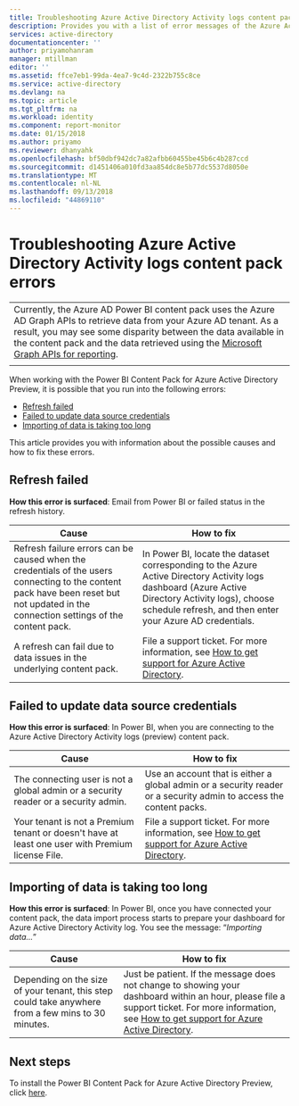 ```yaml
---
title: Troubleshooting Azure Active Directory Activity logs content pack errors | Microsoft Docs
description: Provides you with a list of error messages of the Azure Active Directory Activity content pack and steps to fix them.
services: active-directory
documentationcenter: ''
author: priyamohanram
manager: mtillman
editor: ''
ms.assetid: ffce7eb1-99da-4ea7-9c4d-2322b755c8ce
ms.service: active-directory
ms.devlang: na
ms.topic: article
ms.tgt_pltfrm: na
ms.workload: identity
ms.component: report-monitor
ms.date: 01/15/2018
ms.author: priyamo
ms.reviewer: dhanyahk
ms.openlocfilehash: bf50dbf942dc7a82afbb60455be45b6c4b287ccd
ms.sourcegitcommit: d1451406a010fd3aa854dc8e5b77dc5537d8050e
ms.translationtype: MT
ms.contentlocale: nl-NL
ms.lasthandoff: 09/13/2018
ms.locfileid: "44869110"
---
```

# <a name="troubleshooting-azure-active-directory-activity-logs-content-pack-errors"></a>Troubleshooting Azure Active Directory Activity logs content pack errors 

|  |
|--|
|Currently, the Azure AD Power BI content pack uses the Azure AD Graph APIs to retrieve data from your Azure AD tenant. As a result, you may see some disparity between the data available in the content pack and the data retrieved using the [Microsoft Graph APIs for reporting](concept-reporting-api.md). |
|  |

When working with the Power BI Content Pack for Azure Active Directory Preview, it is possible that you run into the following errors: 

- [Refresh failed](troubleshoot-content-pack.md#refresh-failed) 
- [Failed to update data source credentials](troubleshoot-content-pack.md#failed-to-update-data-source-credentials) 
- [Importing of data is taking too long](troubleshoot-content-pack.md#importing-of-data-is-taking-too-long) 
 
This article provides you with information about the possible causes and how to fix these errors.
 
## <a name="refresh-failed"></a>Refresh failed 
 
**How this error is surfaced**: Email from Power BI or failed status in the refresh history. 


| Cause | How to fix |
| ---   | ---        |
| Refresh failure errors can be caused when the credentials of the users connecting to the content pack have been reset but not updated in the connection settings of the content pack. | In Power BI, locate the dataset corresponding to the Azure Active Directory Activity logs dashboard (Azure Active Directory Activity logs), choose schedule refresh, and then enter your Azure AD credentials. |
| A refresh can fail due to data issues in the underlying content pack. | File a support ticket. For more information, see [How to get support for Azure Active Directory](../fundamentals/active-directory-troubleshooting-support-howto.md).|
 
 
## <a name="failed-to-update-data-source-credentials"></a>Failed to update data source credentials 
 
**How this error is surfaced**: In Power BI, when you are connecting to the Azure Active Directory Activity logs (preview) content pack. 

| Cause | How to fix |
| ---   | ---        |
| The connecting user is not a global admin or a security reader or a security admin. | Use an account that is either a global admin or a security reader or a security admin to access the content packs. |
| Your tenant is not a Premium tenant or doesn't have at least one user with Premium license File. | File a support ticket. For more information, see [How to get support for Azure Active Directory](../fundamentals/active-directory-troubleshooting-support-howto.md).|
 

 

## <a name="importing-of-data-is-taking-too-long"></a>Importing of data is taking too long 
 
**How this error is surfaced**: In Power BI, once you have connected your content pack, the data import process starts to prepare your dashboard for Azure Active Directory Activity log. You see the message: “*Importing data...*”  

| Cause | How to fix |
| ---   | ---        |
| Depending on the size of your tenant, this step could take anywhere from a few mins to 30 minutes. | Just be patient. If the message does not change to showing your dashboard within an hour, please file a support ticket. For more information, see [How to get support for Azure Active Directory](../fundamentals/active-directory-troubleshooting-support-howto.md).|

## <a name="next-steps"></a>Next steps

To install the Power BI Content Pack for Azure Active Directory Preview, click [here](https://powerbi.microsoft.com/blog/azure-active-directory-meets-power-bi/).


